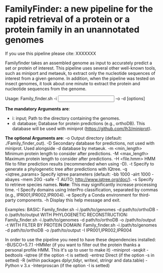 # FamilyFinder: a new pipeline for the rapid retrieval of a protein or a protein family in an unannotated genomes
If you use this pipeline please cite: XXXXXXX

Familyfinder takes an assembled genome as input to accurately predict a set or protein of interest. This pipeline uses several other well-known tools, such as miniport and metaeuk, to extract only the nucleotide sequences of interest from a given genome. In addition, when the pipeline was tested on insect genomes, it took about one minute to extract the protein and nucleotide sequences from the genome. 

Usage: Family_finder.sh -i <input> -o <output> -d <database> [options]

**The mandatory Arguments are**:
- i: input; Path to the directory containing the genomes.
- d: database; Database for protein predictions (e.g., orthoDB). This database will be used with miniprot (https://github.com/lh3/miniprot).
  
**The optional Arguments are**:
-o <output>        Output directory (default: ./Family_finder_out).
-D <database>      Secondary database for predictions, not used with miniprot. Used alongside -d database by metaeuk.
-m <min_length>    Minimum protein length to consider after predictions.
-M <max_length>    Maximum protein length to consider after predictions.
-H <file.hmm>      HMM file to filter prediction results (recommended when using -D).
-t                 Specify to generate a phylogenetic tree after predictions with IQtree. 
-q <iqtree_params> Specify iqtree parameters (default: -bb 1000 -alrt 1000 -abayes -mem 20G -safe -T AUTO; http://www.iqtree.org/doc/).
-s                 Specify to retrieve species names. **Note**: This may significantly increase processing time.
-I <domain>        Specify domains using InterPro classification, separated by commas (e.g., IPR001,IPR002,IPR004).
-e <environment>   Specify a Conda environment for third-party components.
-h                 Display this help message and exit.

Examples: 
BASIC: Family_finder.sh -i /path/to/genomes -d path/to/orthoDB -o /path/to/output
WITH PHYLOGENETIC RECONSTRUCTION: Family_finder.sh -i /path/to/genomes -d path/to/orthoDB -o /path/to/output -t
WITH FILTER BY PROTEIN DOMAIN: Family_finder.sh -i /path/to/genomes -d path/to/orthoDB -o /path/to/output -I IPR001,IPR002,IPR004


In order to use the pipeline you need to have these dependencies installed:
-BUSCO=5.7.1 
-HMMer (if you want to filter out the protein thanks a personal profile HMM. This it's up to user to make it) 
-miniprot
-seqkit
-bedtools
-iqtree (if the option -t is setted)
-entrez Direct (if the option -s in setted)
-R (within packages dplyr,tidyr, writexl, stringr and data.table)
-Python v 3.x
-Interproscan (if the option -I is setted)

